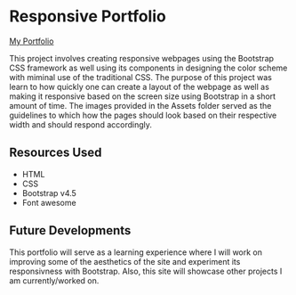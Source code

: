 # Responsive Portfolio
 
[My Portfolio](https://lu-gflores.github.io/Portfolio-Repo/)

 This project involves creating responsive webpages using the Bootstrap CSS framework as well using its components in designing the color scheme with miminal use of the traditional
 CSS. The purpose of this project was learn to how quickly one can create a layout of the webpage as well as making it responsive based on the screen size using Bootstrap in a short amount of time. The images provided in the Assets folder served as the guidelines to which how the pages should look based on their respective width and should respond accordingly.

## Resources Used
- HTML
- CSS
- Bootstrap v4.5
- Font awesome

## Future Developments
This portfolio will serve as a learning experience where I will work on improving some of the aesthetics of the site and experiment its responsivness with Bootstrap. Also, this site will showcase other projects I am currently/worked on. 






